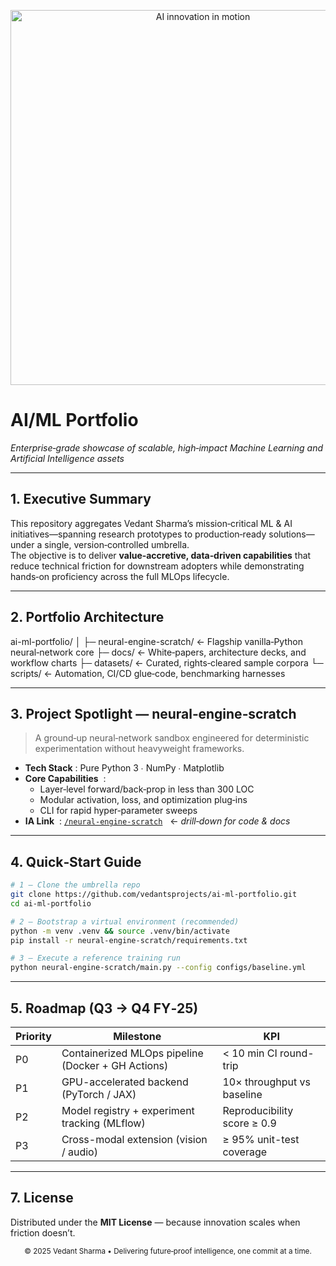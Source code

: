 <!-- README.md  – AI/ML Portfolio -->
<p align="center">
  <img src="https://media.giphy.com/media/26xBwdIuRJiAIqHwA/giphy.gif" alt="AI innovation in motion" width="600"/>
</p>

# **AI/ML Portfolio**  
_Enterprise‑grade showcase of scalable, high‑impact Machine Learning and Artificial Intelligence assets_

---

## 1. Executive Summary
This repository aggregates Vedant Sharma’s mission‑critical ML & AI initiatives—spanning research prototypes to production‑ready solutions—under a single, version‑controlled umbrella.  
The objective is to deliver **value‑accretive, data‑driven capabilities** that reduce technical friction for downstream adopters while demonstrating hands‑on proficiency across the full MLOps lifecycle.

---

## 2. Portfolio Architecture

ai-ml-portfolio/ │ ├─ neural-engine-scratch/ ← Flagship vanilla‑Python neural‑network core ├─ docs/ ← White‑papers, architecture decks, and workflow charts ├─ datasets/ ← Curated, rights‑cleared sample corpora └─ scripts/ ← Automation, CI/CD glue‑code, benchmarking harnesses

---

## 3. Project Spotlight — **neural‑engine‑scratch**
> A ground‑up neural‑network sandbox engineered for deterministic experimentation without heavyweight frameworks.

- **Tech Stack**&nbsp;: Pure Python 3 ∙ NumPy ∙ Matplotlib  
- **Core Capabilities**  :
  - Layer‑level forward/back‑prop in less than 300 LOC  
  - Modular activation, loss, and optimization plug‑ins  
  - CLI for rapid hyper‑parameter sweeps  
- **IA Link**  : [`/neural-engine-scratch`](./neural-engine-scratch/)   ← *drill‑down for code & docs*

---

## 4. Quick‑Start Guide
```bash
# 1 – Clone the umbrella repo
git clone https://github.com/vedantsprojects/ai-ml-portfolio.git
cd ai-ml-portfolio

# 2 – Bootstrap a virtual environment (recommended)
python -m venv .venv && source .venv/bin/activate
pip install -r neural-engine-scratch/requirements.txt

# 3 – Execute a reference training run
python neural-engine-scratch/main.py --config configs/baseline.yml

```

--- --- ----

## 5. Roadmap (Q3 → Q4 FY‑25)

| Priority | Milestone                                         | KPI                            |
|----------|---------------------------------------------------|--------------------------------|
| P0       | Containerized MLOps pipeline (Docker + GH Actions) | < 10 min CI round-trip         |
| P1       | GPU-accelerated backend (PyTorch / JAX)            | 10× throughput vs baseline     |
| P2       | Model registry + experiment tracking (MLflow)      | Reproducibility score ≥ 0.9    |
| P3       | Cross-modal extension (vision / audio)             | ≥ 95% unit-test coverage       |


---

## 7. License

Distributed under the **MIT License** — because innovation scales when friction doesn’t.

<p align="center"> <sub>© 2025 Vedant Sharma • Delivering future‑proof intelligence, one commit at a time.</sub> </p>


